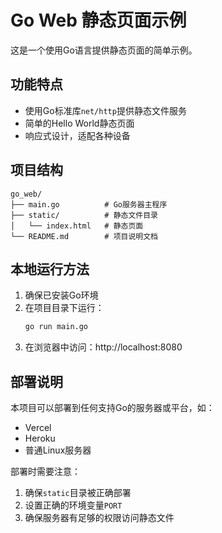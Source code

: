 # Go Web 静态页面示例

这是一个使用Go语言提供静态页面的简单示例。

## 功能特点

- 使用Go标准库`net/http`提供静态文件服务
- 简单的Hello World静态页面
- 响应式设计，适配各种设备

## 项目结构

```
go_web/
├── main.go          # Go服务器主程序
├── static/          # 静态文件目录
│   └── index.html   # 静态页面
└── README.md        # 项目说明文档
```

## 本地运行方法

1. 确保已安装Go环境
2. 在项目目录下运行：
   ```bash
   go run main.go
   ```
3. 在浏览器中访问：http://localhost:8080

## 部署说明

本项目可以部署到任何支持Go的服务器或平台，如：
- Vercel
- Heroku
- 普通Linux服务器

部署时需要注意：
1. 确保`static`目录被正确部署
2. 设置正确的环境变量`PORT`
3. 确保服务器有足够的权限访问静态文件 